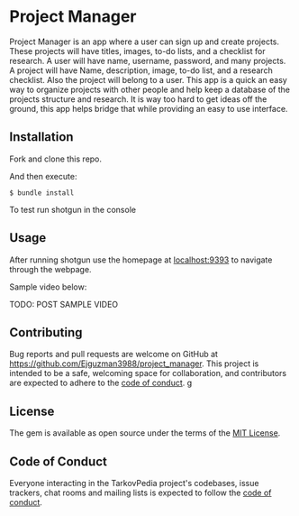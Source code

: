 # Project Manager

Project Manager is an app where a user can sign up and create projects. These projects will have titles, images, to-do lists, and a checklist for research. A user will have name, username, password, and many projects. A project will have Name, description, image, to-do list, and a research checklist. Also the project will belong to a user. This app is a quick an easy way to organize projects with other people and help keep a database of the projects structure and research. It is way too hard to get ideas off the ground, this app helps bridge that while providing an easy to use interface. 

## Installation

Fork and clone this repo. 

And then execute:

    $ bundle install

To test run shotgun in the console

## Usage

After running shotgun use the homepage at [localhost:9393](https://localhost:9393) to navigate through the webpage.

Sample video below: 

TODO: POST SAMPLE VIDEO


## Contributing

Bug reports and pull requests are welcome on GitHub at https://github.com/Ejguzman3988/project_manager. This project is intended to be a safe, welcoming space for collaboration, and contributors are expected to adhere to the [code of conduct](https://github.com/Ejguzman3988/project_manager/blob/master/CODE_OF_CONDUCT.md).
g

## License

The gem is available as open source under the terms of the [MIT License](https://opensource.org/licenses/MIT).

## Code of Conduct

Everyone interacting in the TarkovPedia project's codebases, issue trackers, chat rooms and mailing lists is expected to follow the [code of conduct](https://github.com/Ejguzman3988/project_manager/blob/master/CODE_OF_CONDUCT.md).
